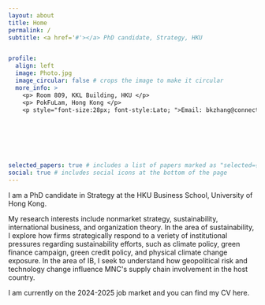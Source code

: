 ```yaml
---
layout: about
title: Home
permalink: /
subtitle: <a href='#'></a> PhD candidate, Strategy, HKU


profile:
  align: left
  image: Photo.jpg
  image_circular: false # crops the image to make it circular
  more_info: >
    <p> Room 809, KKL Building, HKU </p>
    <p> PokFuLam, Hong Kong </p>
    <p style="font-size:28px; font-style:Lato; ">Email: bkzhang@connect.hku.hk </p>







selected_papers: true # includes a list of papers marked as "selected={true}"
social: true # includes social icons at the bottom of the page
---
```


I am a PhD candidate in Strategy at the HKU Business School, University of Hong Kong.

My research interests include nonmarket strategy, sustainability, international business, and organization theory. In the area of sustainability, I explore how firms strategically respond to a veriety of institutional pressures regarding sustainability efforts, such as climate policy, green finance campaign, green credit policy, and physical climate change exposure. In the area of IB, I seek to understand how geopolitical risk and technology change influence MNC's supply chain involvement in the host country.

I am currently on the 2024-2025 job market and you can find my CV here.


